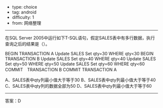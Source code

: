 - type: choice
- tag: android
- difficulty:  1
- from: 网络整理

--------

在SQL Server 2005中运行如下T-SQL语句，假定SALES表中有多行数据，执行查询之后的结果是（）。

BEGIN TRANSACTION A
	Update SALES Set qty=30 WHERE qty<30
	BEGIN TRANSACTION B
		Update SALES Set qty=40 WHERE qty<40
		Update SALES Set qty=50 WHERE qty<50
		Update SALES Set qty=60 WHERE qty<60
	COMMIT　TRANSACTION B
COMMIT TRANSACTION A

A、SALES表中qty列最小值大于等于30
B、SALES表中qty列最小值大于等于40
C、SALES表中qty列的数据全部为50
D、SALES表中qty列最小值大于等于60

---------

答案：D

